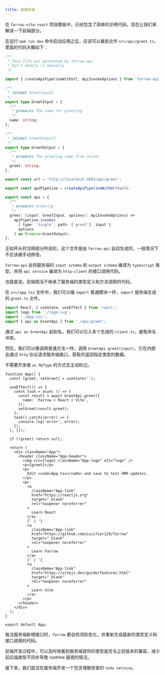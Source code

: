 ```yaml
---
title: 前端开发
---
```


在 `farrow-vite-react` 项目模板中，已经包含了简单的示例代码，现在让我们来解读一下前端部分。

在运行 `npm run dev` 命令启动应用之后，应该可以看到文件 `src/api/greet.ts`，里面的代码大概如下：

```typescript
/**
 * This file was generated by farrow-api
 * Don't modify it manually
 */

import { createApiPipelineWithUrl, ApiInvokeOptions } from 'farrow-api-client';

/**
 * {@label GreetInput}
 */
export type GreetInput = {
  /**
   * @remarks The name for greeting
   */
  name: string;
};

/**
 * {@label GreetOutput}
 */
export type GreetOutput = {
  /**
   * @remarks The greeting came from server
   */
  greet: string;
};

export const url = 'http://localhost:3003/api/greet';

export const apiPipeline = createApiPipelineWithUrl(url);

export const api = {
  /**
   * @remarks Greeting
   */
  greet: (input: GreetInput, options?: ApiInvokeOptions) =>
    apiPipeline.invoke(
      { type: 'Single', path: ['greet'], input },
      options
    ) as Promise<GreetOutput>,
};
```

正如开头的注释部分所说的，这个文件是由 `farrow-api` 自动生成的，一般情况下不应该被手动修改。

`farrow-api` 会将服务端的 `input schema` 和 `output schema` 编译为 `typescript` 类型，并将 `api service` 编译为 `http-client` 的接口调用代码。

也就是说，前端相当于继承了服务端的类型定义和方法调用的代码。

在 `src/app.tsx` 文件中，我们可以像 `import` 普通模块一样，`import` 服务端生成的 `greet.ts` 文件。

```typescript
import React, { useState, useEffect } from 'react';
import logo from './logo.svg';
import './App.css';
import { api as GreetApi } from './api/greet';
```

通过 `api as GreetApi` 起别名，我们可以引入多个生成的 `client.ts`，避免命名冲突。

然后，我们可以像调用普通方法一样，调用 `GreetApi.greet(input)`，它在内部会通过 `http` 协议请求服务端接口，获取并返回指定类型的数据。

不需要开发者 `as MyType` 的方式去主动标记。

```tsx
function App() {
  const [greet, setGreet] = useState('');

  useEffect(() => {
    const task = async () => {
      const result = await GreetApi.greet({
        name: `Farrow + React + Vite`,
      });
      setGreet(result.greet);
    };
    task().catch((error) => {
      console.log('error', error);
    });
  }, []);

  if (!greet) return null;

  return (
    <div className="App">
      <header className="App-header">
        <img src={logo} className="App-logo" alt="logo" />
        <p>{greet}</p>
        <p>
          Edit <code>App.tsx</code> and save to test HMR updates.
        </p>
        <p>
          <a
            className="App-link"
            href="https://reactjs.org"
            target="_blank"
            rel="noopener noreferrer"
          >
            Learn React
          </a>
          {' | '}
          <a
            className="App-link"
            href="https://github.com/Lucifier129/farrow"
            target="_blank"
            rel="noopener noreferrer"
          >
            Learn Farrow
          </a>
          {' | '}
          <a
            className="App-link"
            href="https://vitejs.dev/guide/features.html"
            target="_blank"
            rel="noopener noreferrer"
          >
            Learn Vite
          </a>
        </p>
      </header>
    </div>
  );
}

export default App;
```

每当服务端新增接口时，`farrow` 都会检测到变化，并重新生成最新的类型定义和接口调用的代码。

前端开发过程中，可以及时地看到服务端提供的类型是否与之前版本的兼容，减少前后端类型不同步导致 runtime 报错的情况。

接下来，我们尝试在服务端开发一个包含增删改查的 `todo service`。